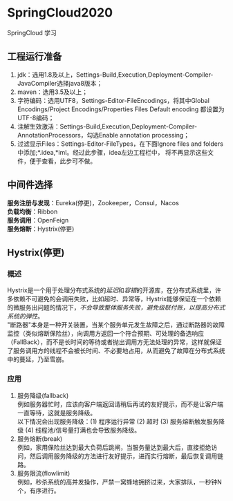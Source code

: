 # SpringCloud2020
SpringCloud 学习
## 工程运行准备
1. jdk：选用1.8及以上，Settings-Build,Execution,Deployment-Compiler-JavaCompiler选择java8版本；
2. maven：选用3.5及以上；
3. 字符编码：选用UTF8，Settings-Editor-FileEncodings，将其中Global Encodings/Project Encodings/Properties Files Default 
encoding 都设置为UTF-8编码；
4. 注解生效激活：Settings-Build,Execution,Deployment-Compiler-AnnotationProcessors，勾选Enable annotation processing；
5. 过滤显示Files：Settings-Editor-FileTypes，在下面Ignore files and folders中添加;*.idea,*iml。经过此步骤，idea左边工程栏中，
将不再显示这些文件，便于查看，此步可不做。
## 中间件选择
**服务注册与发现**：Eureka(停更)，Zookeeper，Consul，Nacos  
**负载均衡**：Ribbon  
**服务调用**：OpenFeign  
**服务熔断**：Hystrix(停更)
## Hystrix(停更)
### 概述
Hystrix是一个用于处理分布式系统的*延迟*和*容错*的开源库，在分布式系统里，许多依赖不可避免的会调用失败，比如超时、异常等，Hystrix能够保证在一个依赖的微服务出问题的情况下，*不会导致整体服务失败，避免级联付账，以提高分布式系统的弹性*。  
"断路器"本身是一种开关装置，当某个服务单元发生故障之后，通过断路器的故障监控（类似熔断保险丝），向调用方返回一个符合预期、可处理的备选响应（FallBack），而不是长时间的等待或者抛出调用方无法处理的异常，这样就保证了服务调用方的线程不会被长时间、不必要地占用，从而避免了故障在分布式系统中的蔓延，乃至雪崩。
### 应用
1. 服务降级(fallback)  
例如服务器忙时，应该向客户端返回请稍后再试的友好提示，而不是让客户端一直等待，这就是服务降级。  
以下情况会出现服务降级：(1) 程序运行异常 (2) 超时 (3) 服务熔断触发服务降级 (4) 线程池/信号量打满也会导致服务降级。
2. 服务熔断(break)  
例如，家用保险丝达到最大负荷后跳闸，当服务量达到最大后，直接拒绝访问，然后调用服务降级的方法进行友好提示，进而实行熔断，最后恢复调用链路。
3. 服务限流(flowlimit)  
例如，秒杀系统的高并发操作，严禁一窝蜂地拥挤过来，大家排队，一秒钟N个，有序进行。










